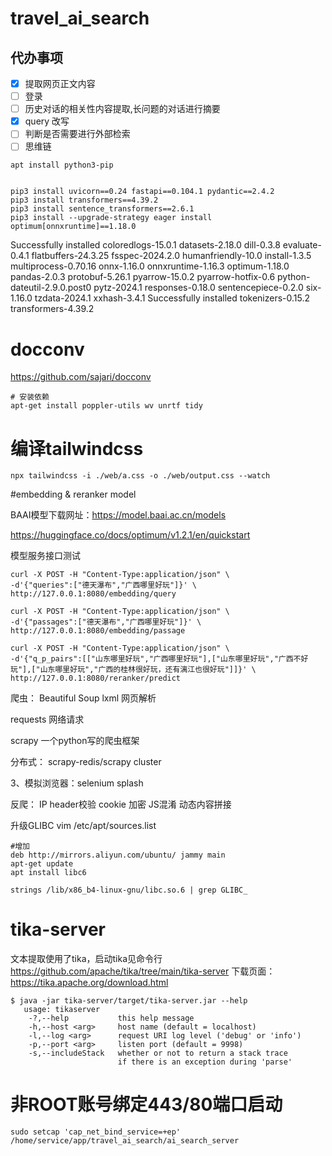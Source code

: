 # travel_ai_search
## 代办事项
- [x] 提取网页正文内容
- [ ] 登录
- [ ] 历史对话的相关性内容提取,长问题的对话进行摘要
- [x] query 改写
- [ ] 判断是否需要进行外部检索
- [ ] 思维链

```
apt install python3-pip


pip3 install uvicorn==0.24 fastapi==0.104.1 pydantic==2.4.2
pip3 install transformers==4.39.2
pip3 install sentence_transformers==2.6.1
pip3 install --upgrade-strategy eager install optimum[onnxruntime]==1.18.0
```

Successfully installed coloredlogs-15.0.1 datasets-2.18.0 dill-0.3.8 evaluate-0.4.1 flatbuffers-24.3.25 fsspec-2024.2.0 humanfriendly-10.0 install-1.3.5 multiprocess-0.70.16 onnx-1.16.0 onnxruntime-1.16.3 optimum-1.18.0 pandas-2.0.3 protobuf-5.26.1 pyarrow-15.0.2 pyarrow-hotfix-0.6 python-dateutil-2.9.0.post0 pytz-2024.1 responses-0.18.0 sentencepiece-0.2.0 six-1.16.0 tzdata-2024.1 xxhash-3.4.1
Successfully installed tokenizers-0.15.2 transformers-4.39.2

# docconv
https://github.com/sajari/docconv
```
# 安装依赖
apt-get install poppler-utils wv unrtf tidy
```

# 编译tailwindcss
```
npx tailwindcss -i ./web/a.css -o ./web/output.css --watch
```

#embedding & reranker model

BAAI模型下载网址：https://model.baai.ac.cn/models
 

 https://huggingface.co/docs/optimum/v1.2.1/en/quickstart

模型服务接口测试
 ```
 curl -X POST -H "Content-Type:application/json" \
-d'{"queries":["德天瀑布","广西哪里好玩"]}' \
http://127.0.0.1:8080/embedding/query

curl -X POST -H "Content-Type:application/json" \
-d'{"passages":["德天瀑布","广西哪里好玩"]}' \
http://127.0.0.1:8080/embedding/passage

curl -X POST -H "Content-Type:application/json" \
-d'{"q_p_pairs":[["山东哪里好玩","广西哪里好玩"],["山东哪里好玩","广西不好玩"],["山东哪里好玩","广西的桂林很好玩，还有漓江也很好玩"]]}' \
http://127.0.0.1:8080/reranker/predict
```

爬虫：
Beautiful Soup   lxml 网页解析

requests 网络请求

scrapy 一个python写的爬虫框架

分布式： scrapy-redis/scrapy cluster


3、模拟浏览器：selenium   splash 

反爬： IP  header校验  cookie  加密   JS混淆   动态内容拼接

升级GLIBC 
vim /etc/apt/sources.list
```
#增加
deb http://mirrors.aliyun.com/ubuntu/ jammy main
apt-get update
apt install libc6

strings /lib/x86_b4-linux-gnu/libc.so.6 | grep GLIBC_
```

# tika-server
文本提取使用了tika，启动tika见命令行
https://github.com/apache/tika/tree/main/tika-server
下载页面：
https://tika.apache.org/download.html
```
$ java -jar tika-server/target/tika-server.jar --help
   usage: tikaserver
    -?,--help           this help message
    -h,--host <arg>     host name (default = localhost)
    -l,--log <arg>      request URI log level ('debug' or 'info')
    -p,--port <arg>     listen port (default = 9998)
    -s,--includeStack   whether or not to return a stack trace
                        if there is an exception during 'parse'
```

# 非ROOT账号绑定443/80端口启动
```
sudo setcap 'cap_net_bind_service=+ep' /home/service/app/travel_ai_search/ai_search_server
```